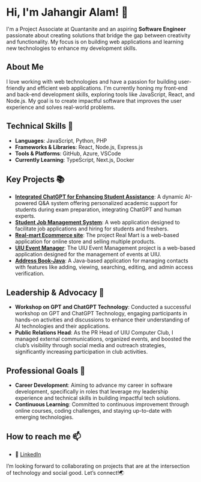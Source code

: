 # Hi, I'm Jahangir Alam! 👋

I'm a Project Associate at Quantanite and an aspiring **Software Engineer** passionate about creating solutions that bridge the gap between creativity and functionality. My focus is on building web applications and learning new technologies to enhance my development skills.

## About Me

I love working with web technologies and have a passion for building user-friendly and efficient web applications. I'm currently honing my front-end and back-end development skills, exploring tools like JavaScript, React, and Node.js. My goal is to create impactful software that improves the user experience and solves real-world problems.


## Technical Skills 🔧
- **Languages**: JavaScript, Python, PHP
- **Frameworks & Libraries**: React, Node.js, Express.js
- **Tools & Platforms**: GitHub, Azure, VSCode
- **Currently Learning**: TypeScript, Next.js, Docker

## Key Projects 📚

- **[Integrated ChatGPT for Enhancing Student Assistance](https://github.com/jahangiralam001/academic_projects/tree/main/1%20Integrated%20Chatgpt%20with%20Q%26A%20System%20(Study_sage))**: A dynamic AI-powered Q&A system offering personalized academic support for students during exam preparation, integrating ChatGPT and human experts.
- **[Student Job Management System](https://github.com/jahangiralam001/academic_projects/tree/main/2%20Student%20Job%20Management%20System%20(Job%20Guider))**: A web application designed to facilitate job applications and hiring for students and freshers.
- **[Real-mart Ecommerce site](https://github.com/jahangiralam001/academic_projects/tree/main/3%20Real-mart%20Ecommerce%20site)**: The project Real Mart is a web-based application for online store and selling multiple products.
- **[UIU Event Manager](https://github.com/jahangiralam001/academic_projects/tree/main/4%20UIU%20Event%20Management)**: The UIU Event Management project is a web-based application designed for the management of events at UIU.
- **[Address Book-Java](https://github.com/jahangiralam001/academic_projects/tree/main/5%20Address%20Book-Java)**:  A Java-based application for managing contacts with features like adding, viewing, searching, editing, and admin access verification.



## Leadership & Advocacy 🌟
- **Workshop on GPT and ChatGPT Technology**: Conducted a successful workshop on GPT and ChatGPT Technology, engaging participants in hands-on activities and discussions to enhance their understanding of AI technologies and their applications.
- **Public Relations Head**: As the PR Head of UIU Computer Club, I managed external communications, organized events, and boosted the club’s visibility through social media and outreach strategies, significantly increasing participation in club activities.


## Professional Goals 🚀

- **Career Development**: Aiming to advance my career in software development, specifically in roles that leverage my leadership experience and technical skills in building impactful tech solutions.
- **Continuous Learning**: Committed to continuous improvement through online courses, coding challenges, and staying up-to-date with emerging technologies.


## How to reach me 📫
- 🔗 [LinkedIn](https://www.linkedin.com/in/jahangir196/)

I’m looking forward to collaborating on projects that are at the intersection of technology and social good. Let’s connect!🌏

